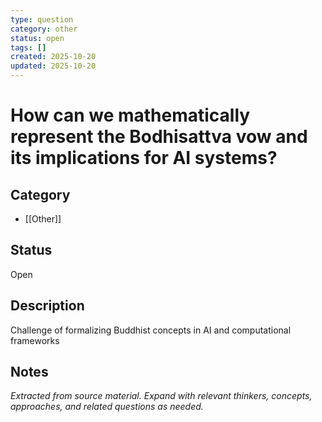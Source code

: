 ```yaml
---
type: question
category: other
status: open
tags: []
created: 2025-10-20
updated: 2025-10-20
---
```


# How can we mathematically represent the Bodhisattva vow and its implications for AI systems?

## Category

- [[Other]]

## Status

Open

## Description

Challenge of formalizing Buddhist concepts in AI and computational frameworks

## Notes

*Extracted from source material. Expand with relevant thinkers, concepts, approaches, and related questions as needed.*
